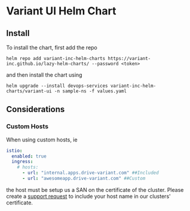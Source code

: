 # Variant UI Helm Chart

## Install

To install the chart,
first add the repo

`helm repo add variant-inc-helm-charts https://variant-inc.github.io/lazy-helm-charts/ --password <token>`

and then install the chart using

`helm upgrade --install devops-services variant-inc-helm-charts/variant-ui -n sample-ns -f values.yaml`

## Considerations

### Custom Hosts

When using custom hosts, ie

```yaml
istio:
  enabled: true
  ingress:
    # hosts:
      - url: "internal.apps.drive-variant.com" ##Included
      - url: "awesomeapp.drive-variant.com" ##Custom
```

the host must be setup us a SAN on the certificate of the cluster. Please create a [support request](http://cloudops.ops-drivevariant.com/support) to include your host name in our clusters' certificate.

